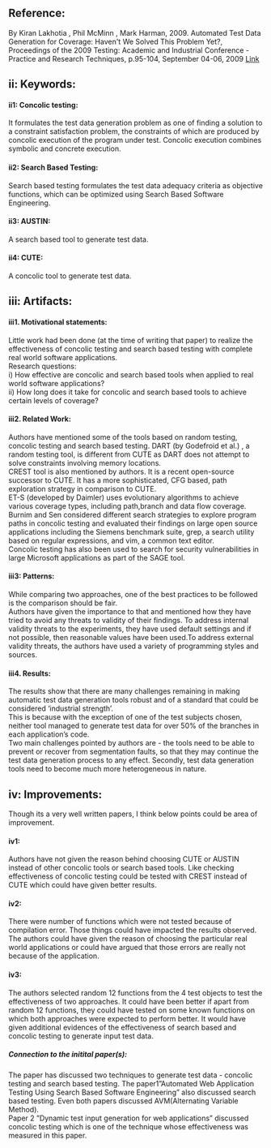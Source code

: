Reference:
-----------

By Kiran Lakhotia , Phil McMinn , Mark Harman, 2009. Automated Test Data Generation for Coverage: Haven't We Solved This Problem Yet?, Proceedings of the 2009 Testing: Academic and Industrial Conference - Practice and Research Techniques, p.95-104, September 04-06, 2009 [Link](http://ieeexplore.ieee.org.prox.lib.ncsu.edu/stamp/stamp.jsp?tp=&arnumber=5381642&tag=1)

ii: Keywords:
------------------
#### ii1: Concolic testing:
It formulates the test data generation problem as one of finding a solution to a constraint satisfaction problem, the constraints of which are produced by concolic execution of the program under test. Concolic execution combines symbolic  and concrete execution.

#### ii2: Search Based Testing: 
Search based testing formulates the test data adequacy criteria as objective functions, which can be optimized using Search Based Software Engineering.

#### ii3: AUSTIN: 
A search based tool to generate test data.

#### ii4: CUTE: 
A concolic tool to generate test data.

iii: Artifacts:
---------------
#### iii1. Motivational statements:
Little work had been done (at the time of writing that paper) to realize the effectiveness of concolic testing and search based testing with complete real world software applications.  
Research questions:  
i) How effective are concolic and search based tools when applied to real world software applications?  
ii) How long does it take for concolic and search based tools to achieve certain levels of coverage?  

#### iii2. Related Work: 
Authors have mentioned some of the tools based on random testing, concolic testing and search based testing. DART (by Godefroid et al.) , a random testing tool, is  different from CUTE as DART does not attempt to solve constraints involving memory locations.  
CREST tool is also mentioned by authors. It is a recent open-source successor to CUTE. It has  a more sophisticated, CFG based, path exploration strategy in comparison to CUTE.  
ET-S (developed by Daimler) uses evolutionary algorithms to achieve various coverage types, including path,branch and data flow coverage.  
Burnim and Sen  considered different search strategies to explore program paths in concolic testing and evaluated their findings on large open source applications including the Siemens benchmark suite, grep, a search utility based on regular expressions, and vim, a common text editor.  
Concolic testing has also been used to search for security vulnerabilities in large Microsoft applications as part of the SAGE tool.  

#### iii3: Patterns:
 While comparing two approaches, one of the best practices to be followed is the comparison should be fair.  
Authors have given the importance to that and mentioned how they have tried to avoid any threats to validity of their findings. To address internal validity threats to the experiments, they have used default settings and if not possible, then reasonable values have been used.To address external validity threats, the authors have used a variety of programming styles and sources.  

#### iii4. Results: 
The results show that there are many challenges remaining in making automatic test data generation tools robust and of a standard that could be considered ‘industrial strength’.   
This is because with the exception of one of the test subjects chosen, neither tool managed to generate test data for over 50% of the branches in each application’s code.   
Two main challenges pointed by authors are -  the tools need to be able to prevent or recover from segmentation faults, so that they may continue the test data generation process to any effect. Secondly, test data generation tools need to become much more heterogeneous in nature.   

iv: Improvements:
-------------
Though its a very well written papers, I think below points could be area of improvement.

#### iv1: 
Authors have not given the reason behind choosing CUTE or AUSTIN instead of other concolic tools or search based tools. Like checking effectiveness of concolic testing could be tested with CREST instead of CUTE which could have given better results.  

#### iv2: 
There were number of functions which were not tested because of compilation error. Those things could have impacted the results observed. The authors could have given the reason of choosing the particular real world applications or could have argued that those errors are really not because of the application.  

#### iv3:
The authors selected random 12 functions from the 4 test objects  to test the effectiveness of two approaches. It could have been better if apart from random 12 functions, they could have tested on some known functions on which both approaches were expected to perform better. It would have given additional evidences of the effectiveness of search based and concolic testing to generate input test data.  

##### Connection to the initital paper(s):
The paper has discussed two techniques to generate test data - concolic testing and search based testing. The paper1”Automated Web Application Testing Using Search Based Software Engineering”  also discussed search based testing. Even both papers discussed AVM(Alternating Variable Method).  
Paper 2 ”Dynamic test input generation for web applications” discussed concolic testing which is one of the technique whose effectiveness was measured in this paper.   

